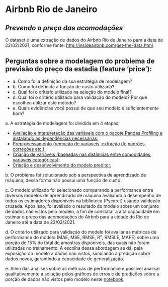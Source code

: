# Airbnb Rio de Janeiro
## _Prevendo o preço das acomodações_

O dataset é uma extração de dados do Airbnb Rio de Janeiro para a data de 22/02/2021, conforme fonte:
http://insideairbnb.com/get-the-data.html.

## Perguntas sobre a modelagem do problema de **previsão do preço** da estadia (feature ‘price’):

- a. Como foi a definição da sua estratégia de modelagem?
- b. Como foi definida a função de custo utilizada? 
- c. Qual foi o critério utilizado na seleção do modelo final?
- d. Qual foi o critério utilizado para validação do modelo? Por que escolheu utilizar este método?
- e. Quais evidências você possui de que seu modelo é suficientemente bom?

a. A estratégia de modelagem foi dividida em 4 etapas: 
- [Avaliação e interpretação das variáveis com o pacote Pandas Profiling e instalando as dependências necessárias;](https://github.com/brunobarella/Airbnb_Rio_de_Janeiro/blob/main/scripts/overview.ipynb)
- [Preprocessamento (remoção de variáveis, extração de padrões, correções etc.);](https://github.com/brunobarella/Airbnb_Rio_de_Janeiro/blob/main/scripts/exploring.ipynb)
- [Criação de variáveis (baseadas nas distâncias entre comodidades, variáveis categóricas);](https://github.com/brunobarella/Airbnb_Rio_de_Janeiro/blob/main/scripts/more_feature.ipynb)
- [Criação e desenvolvimento do modelo preditor.](https://github.com/brunobarella/Airbnb_Rio_de_Janeiro/blob/main/scripts/modeling.ipynb)

b. O problema foi solucionado sob a perspectiva de aprendizado de máquina, dessa forma não possui uma função de custo.

c. O modelo utilizado foi selecionado comparando a performance entre diversos modelos de aprendizado de máquina avaliando o desempenho de todos os estimadores disponíveis na biblioteca (Pycaret) usando validação cruzada. Após isso, foi avaliado o resultado do modelo sobre um conjunto de dados não vistos pelo modelo, a fim de constatar a alta capacidade em estimar o preço das acomodações do Airbnb para a cidade do Rio de Janeiro até a data de 22/02/2021.

d. O critério utilizado para validação do modelo foi avaliar as métricas de performance do modelo (MAE, MSE, RMSE, R², RMSLE, MAPE) sobre uma porção de 15% do total de amostras disponíveis, das quais não foram utilizadas no treinamento. A escolha dessa abordagem se dá, pela exposição do modelo a dados não vistos, simulando a predição sobre dados novos, garantindo a capacidade de generalização.

e. Além das análises sobre as métricas de performance é possível analisar qualitativamente a solução pelos gráficos de erros e de predições sobre a porção de dados não vistos pelo modelo neste [notebook](https://github.com/brunobarella/Airbnb_Rio_de_Janeiro/blob/main/scripts/modeling.ipynb).
